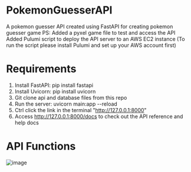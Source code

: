 # PokemonGuesserAPI
A pokemon guesser API created using FastAPI for creating pokemon guesser game
PS: Added a pyxel game file to test and access the API
Added Pulumi script to deploy the API server to an AWS EC2 instance (To run the script please install Pulumi and set up your AWS account first)  
# Requirements
1. Install FastAPI: pip install fastapi
2. Install Uvicorn: pip install uvicorn
3. Git clone api and database files from this repo
4. Run the server: uvicorn main:app --reload
5. Ctrl click the link in the terminal "http://127.0.0.1:8000"
6. Access http://127.0.0.1:8000/docs to check out the API reference and help docs

# API Functions
![image](https://user-images.githubusercontent.com/101837585/167082316-6e05e9c8-caec-4d15-897d-d2da6119fc36.png)
